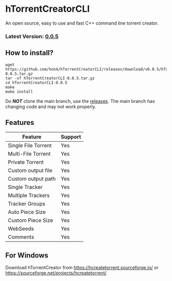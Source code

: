 # hTorrentCreatorCLI
An open source, easy to use and fast C++ command line torrent creator.

### Latest Version: <ins>0.0.5</ins>

## How to install?
```
wget https://github.com/hon4/hTorrentCreatorCLI/releases/download/v0.0.5/hTorrentCreatorCLI-0.0.5.tar.gz
tar -xf hTorrentCreatorCLI-0.0.5.tar.gz
cd hTorrentCreatorCLI-0.0.5
make
make install
```
Do ***NOT*** clone the main branch, use the [releases](https://github.com/hon4/hTorrentCreatorCLI/releases). The main branch has changing code and may not work properly.

## Features
| Feature             | Support |
|---------------------|---------|
| Single File Torrent | Yes     |
| Multi-File Torrent  | Yes     |
| Private Torrent     | Yes     |
| Custom output file  | Yes     |
| Custom output path  | Yes     |
| Single Tracker      | Yes     |
| Multiple Trackers   | Yes     |
| Tracker Groups      | Yes     |
| Auto Piece Size     | Yes     |
| Custom Piece Size   | Yes     |
| WebSeeds            | Yes     |
| Comments            | Yes     |

## For Windows
Download hTorrentCreator from
https://hcreatetorrent.sourceforge.io/
or
https://sourceforge.net/projects/hcreatetorrent/
